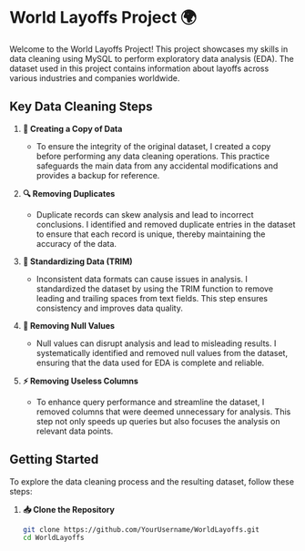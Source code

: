 # World Layoffs Project 🌍

Welcome to the World Layoffs Project! This project showcases my skills in data cleaning using MySQL to perform exploratory data analysis (EDA). The dataset used in this project contains information about layoffs across various industries and companies worldwide. 

## Key Data Cleaning Steps

1. **📄 Creating a Copy of Data**
   - To ensure the integrity of the original dataset, I created a copy before performing any data cleaning operations. This practice safeguards the main data from any accidental modifications and provides a backup for reference.

2. **🔍 Removing Duplicates**
   - Duplicate records can skew analysis and lead to incorrect conclusions. I identified and removed duplicate entries in the dataset to ensure that each record is unique, thereby maintaining the accuracy of the data.

3. **🔧 Standardizing Data (TRIM)**
   - Inconsistent data formats can cause issues in analysis. I standardized the dataset by using the TRIM function to remove leading and trailing spaces from text fields. This step ensures consistency and improves data quality.

4. **🚫 Removing Null Values**
   - Null values can disrupt analysis and lead to misleading results. I systematically identified and removed null values from the dataset, ensuring that the data used for EDA is complete and reliable.

5. **⚡ Removing Useless Columns**
   - To enhance query performance and streamline the dataset, I removed columns that were deemed unnecessary for analysis. This step not only speeds up queries but also focuses the analysis on relevant data points.

## Getting Started

To explore the data cleaning process and the resulting dataset, follow these steps:

1. **📥 Clone the Repository**
   ```bash
   git clone https://github.com/YourUsername/WorldLayoffs.git
   cd WorldLayoffs
